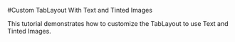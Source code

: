 #Custom TabLayout With Text and Tinted Images

This tutorial demonstrates how to customize the TabLayout to use Text and Tinted Images.